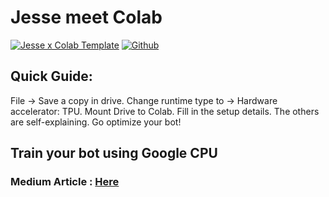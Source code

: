 # Jesse meet Colab
[![Jesse x Colab Template](https://colab.research.google.com/assets/colab-badge.svg)](https://colab.research.google.com/github/teehanming/jesse/blob/colab/jesse_x_Colab_Template.ipynb)
[![Github](https://colab.research.google.com/assets/colab-badge.svg)](https://colab.research.google.com/github/teehanming/jesse/blob/colab/Jesse_x_Colab_Extra_(Github).ipynb)

## Quick Guide:
File -> Save a copy in drive.
Change runtime type to -> Hardware accelerator: TPU.
Mount Drive to Colab.
Fill in the setup details.
The others are self-explaining.
Go optimize your bot!

## Train your bot using Google CPU
### Medium Article : [Here](https://didi27.medium.com/optimize-jesse-trade-on-google-colab-af065885be98)
